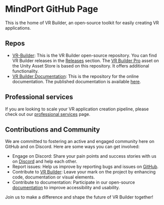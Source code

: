 # MindPort GitHub Page
This is the home of VR Builder, an open-source toolkit for easily creating VR applications.
  
## Repos
- [VR-Builder](https://github.com/MindPort-GmbH/VR-Builder): This is the VR Builder open-source repository. You can find VR Builder releases in the [Releases](https://github.com/MindPort-GmbH/VR-Builder/releases) section. The [VR Builder Pro](https://u3d.as/3pUD) asset on the Unity Asset Store is based on this repository. It offers additional functionality.
- [VR Builder Documentation](https://github.com/MindPort-GmbH/VR-Builder-Documentation): This is the repository for the online documentation. The published documentation is available [here](documentation.mindport.co).

## Professional services
If you are looking to scale your VR application creation pipeline, please check out our [professional services](https://www.mindport.co/vr-builder/pricing) page.

## Contributions and Community
We are committed to fostering an active and engaged community here on GitHub and on Discord. Here are some ways you can get involved:
- Engage on Discord: Share your pain points and success stories with us on [Discord](https://discord.gg/H7JXTTT9) and help each other.
- Report issues: Help us improve by reporting bugs and issues on [GitHub](https://github.com/MindPort-GmbH/VR-Builder/issues).
- Contribute to [VR Builder](https://github.com/MindPort-GmbH/VR-Builder): Leave your mark on the project by enhancing code, documentation or visual elements.
- Contribute to documentation: Participate in our open-source [documentation](https://github.com/MindPort-GmbH/VR-Builder-Documentation) to improve accessibility and usability.

Join us to make a difference and shape the future of VR Builder together!
